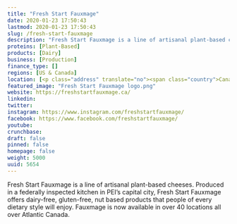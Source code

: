 ```yaml
---
title: "Fresh Start Fauxmage"
date: 2020-01-23 17:50:43
lastmod: 2020-01-23 17:50:43
slug: /fresh-start-fauxmage
description: "Fresh Start Fauxmage is a line of artisanal plant-based cheeses. Produced in a federally inspected kitchen in PEI’s capital city, Fresh Start Fauxmage offers dairy-free, gluten-free, nut based products that people of every dietary style will enjoy. Fauxmage is now available in over 40 locations all over Atlantic Canada."
proteins: [Plant-Based]
products: [Dairy]
business: [Production]
finance_type: []
regions: [US & Canada]
location: [<p class="address" translate="no"><span class="country">Canada</span></p>]
featured_image: "Fresh Start Fauxmage logo.png"
website: https://freshstartfauxmage.ca/
linkedin: 
twitter: 
instagram: https://www.instagram.com/freshstartfauxmage/
facebook: https://www.facebook.com/freshstartfauxmage/
youtube: 
crunchbase: 
draft: false
pinned: false
homepage: false
weight: 5000
uuid: 5654
---
```

Fresh Start Fauxmage is a line of artisanal plant-based cheeses. Produced in a federally inspected kitchen in PEI’s capital city, Fresh Start Fauxmage offers dairy-free, gluten-free, nut based products that people of every dietary style will enjoy. Fauxmage is now available in over 40 locations all over Atlantic Canada.
